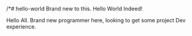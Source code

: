 /*# hello-world
Brand new to this. Hello World Indeed!

Hello All. Brand new programmer here, looking to get some project Dev experience. 

